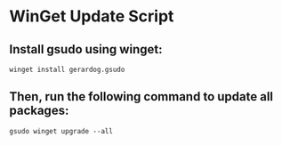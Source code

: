 # WinGet Update Script

## Install gsudo using winget:
`winget install gerardog.gsudo`

## Then, run the following command to update all packages:
`gsudo winget upgrade --all`

